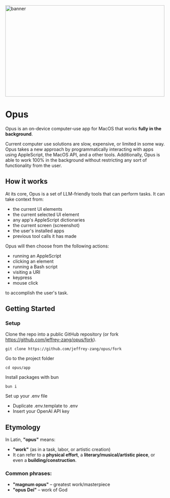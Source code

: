 <img width="500" height="286.92" alt="banner" src="https://github.com/jeffrey-zang/opus/blob/master/assets/banner.svg" />

# Opus

Opus is an on-device computer-use app for MacOS that works **fully in the background**.

Current computer use solutions are slow, expensive, or limited in some way. Opus takes a new approach by programmatically interacting with apps using AppleScript, the MacOS API, and a other tools. Additionally, Opus is able to work 100% in the background without restricting any sort of functionality from the user.

## How it works

At its core, Opus is a set of LLM-friendly tools that can perform tasks. It can take context from:

- the current UI elements
- the current selected UI element
- any app's AppleScript dictionaries
- the current screen (screenshot)
- the user's installed apps
- previous tool calls it has made

Opus will then choose from the following actions:

- running an AppleScript
- clicking an element
- running a Bash script
- visiting a URI
- keypress
- mouse click

to accomplish the user's task.

## Getting Started

### Setup

Clone the repo into a public GitHub repository (or fork https://github.com/jeffrey-zang/opus/fork).

```
git clone https://github.com/jeffrey-zang/opus/fork
```

Go to the project folder

```
cd opus/app
```

Install packages with bun

```
bun i
```

Set up your .env file

- Duplicate .env.template to .env
- Insert your OpenAI API key

## Etymology

In Latin, **"opus"** means:

- **"work"** (as in a task, labor, or artistic creation)
- It can refer to a **physical effort**, a **literary/musical/artistic piece**, or even a **building/construction**.

### Common phrases:

- **"magnum opus"** – greatest work/masterpiece
- **"opus Dei"** – work of God
